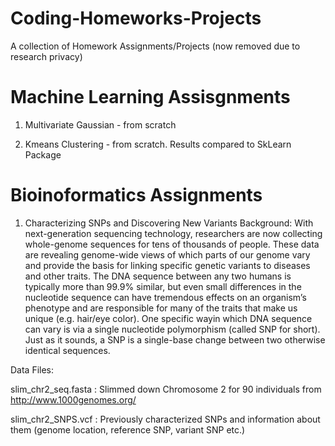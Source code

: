 # Coding-Homeworks-Projects

A collection of Homework Assignments/Projects (now removed due to research privacy) 

# Machine Learning Assisgnments 

1) Multivariate Gaussian - from scratch  

2) Kmeans Clustering - from scratch. Results compared to SkLearn Package



# Bioinoformatics Assignments  

1) Characterizing SNPs and Discovering New Variants 
Background:
With next-generation sequencing technology, researchers are now collecting whole-genome sequences for tens of thousands of people. These data are revealing genome-wide views of which parts of our genome vary and provide the basis for linking specific genetic variants to diseases and other traits. The DNA sequence between any two humans is typically more than 99.9% similar, but even small differences in the nucleotide sequence can have tremendous effects on an organism’s phenotype and are responsible for many of the traits that make us unique (e.g. hair/eye color). One specific wayin which DNA sequence can vary is via a single nucleotide polymorphism (called SNP for short). Just as it sounds, a SNP is a single-base change between two otherwise identical sequences.


Data Files: 

slim_chr2_seq.fasta : Slimmed down Chromosome 2 for 90 individuals from http://www.1000genomes.org/ 

slim_chr2_SNPS.vcf : Previously characterized SNPs and information about them (genome location, reference SNP, variant SNP etc.) 


